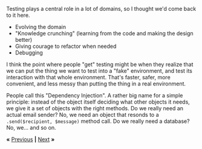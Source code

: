 Testing plays a central role in a lot of domains, so I thought we'd come back
to it here.

* Evolving the domain
* "Knowledge crunching" (learning from the code and making the design better)
* Giving courage to refactor when needed
* Debugging

I think the point where people "get" testing might be when they realize that we
can put the thing we want to test into a "fake" environment, and test its
interaction with that whole environment. That's faster, safer, more convenient,
and less messy than putting the thing in a real environment.

People call this "Dependency Injection". A rather big name for a simple
principle: instead of the object itself deciding what other objects it needs,
we give it a set of objects with the right methods. Do we really need an actual
email sender? No, we need an object that resonds to a `.send($recipient,
$message)` method call. Do we really need a database? No, we... and so on.

**«** [Previous](central.md) **|** [Next](BOT.md) **»**
